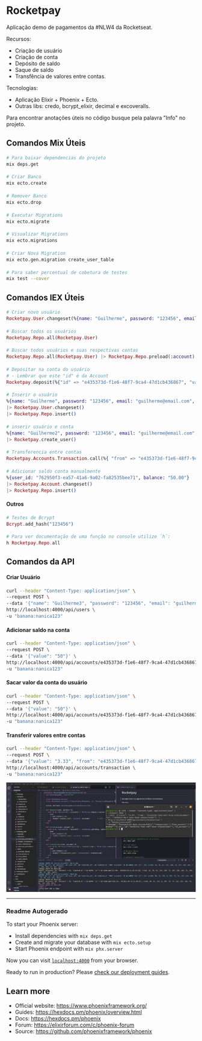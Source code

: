 # Rocketpay
Aplicação demo de pagamentos da #NLW4 da Rocketseat.

Recursos:
- Criação de usuário
- Criação de conta
- Depósito de saldo
- Saque de saldo
- Transfência de valores entre contas.

Tecnologias:
- Aplicação Elixir + Phoenix + Ecto.
- Outras libs: credo, bcrypt_elixir, decimal e excoveralls.

Para encontrar anotações úteis no código busque pela palavra "Info" no projeto.

## Comandos Mix Úteis

```sh
# Para baixar dependencias do projeto
mix deps.get

# Criar Banco
mix ecto.create

# Remover Banco
mix ecto.drop

# Executar Migrations
mix ecto.migrate

# Visualizar Migrations
mix ecto.migrations

# Criar Nova Migration
mix ecto.gen.migration create_user_table

# Para saber percentual de cobetura de testes
mix test --cover
```

## Comandos IEX Úteis

```elixir
# Criar novo usuário
Rocketpay.User.changeset(%{name: "Guilherme", password: "123456", email: "guilherme@email.com", nickname: "guilherme", age: 32}) 

# Buscar todos os usuários
Rocketpay.Repo.all(Rocketpay.User)

# Buscar todos usuários e suas respectivas contas
Rocketpay.Repo.all(Rocketpay.User) |> Rocketpay.Repo.preload(:account)

# Depositar na conta do usuário
# - Lembrar que este "id" é da Account
Rocketpay.deposit(%{"id" => "e435373d-f1e6-48f7-9ca4-47d1cb436867", "value" => "50.0"})

# Inserir o usuário
%{name: "Guilherme", password: "123456", email: "guilherme@email.com", nickname: "guilherme", age: 32}
|> Rocketpay.User.changeset()
|> Rocketpay.Repo.insert()

# inserir usuário e conta
%{name: "Guilherme2", password: "123456", email: "guilherme@email.com", nickname: "guilherme", age: 32}
|> Rocketpay.create_user()

# Transferencia entre contas
Rocketpay.Accounts.Transaction.call(%{ "from" => "e435373d-f1e6-48f7-9ca4-47d1cb436867", "to" => "f05016e9-06cf-4a4a-84d6-c04b5475e04f", "value" => "1"})

# Adicionar saldo conta manualmente
%{user_id: "762950f3-ea57-41a6-9a02-fa82535bee71", balance: "50.00"}
|> Rocketpay.Account.changeset()
|> Rocketpay.Repo.insert()
```

#### Outros

```elixir
# Testes de Bcrypt
Bcrypt.add_hash("123456")

# Para ver documentação de uma função no console utilize `h`:
h Rocketpay.Repo.all
```

## Comandos da API

#### Criar Usuário
```sh
curl --header "Content-Type: application/json" \
--request POST \
--data '{"name": "Guilherme3", "password": "123456", "email": "guilherme3@email.com", "nickname": "guilherme3", "age": 32}' \
http://localhost:4000/api/users \
-u "banana:nanica123"
```

#### Adicionar saldo na conta
```sh
curl --header "Content-Type: application/json" \
--request POST \
--data '{"value": "50"}' \
http://localhost:4000/api/accounts/e435373d-f1e6-48f7-9ca4-47d1cb436867/deposit \
-u "banana:nanica123"
```

#### Sacar valor da conta do usuário
```sh
curl --header "Content-Type: application/json" \
--request POST \
--data '{"value": "50"}' \
http://localhost:4000/api/accounts/e435373d-f1e6-48f7-9ca4-47d1cb436867/withdraw \
-u "banana:nanica123"
```

#### Transferir valores entre contas
```sh
curl --header "Content-Type: application/json" \
--request POST \
--data '{"value": "3.33", "from": "e435373d-f1e6-48f7-9ca4-47d1cb436867", "to": "f05016e9-06cf-4a4a-84d6-c04b5475e04f"}' \
http://localhost:4000/api/accounts/transaction \
-u "banana:nanica123"
```

![demonstração](/images/Rocketpay.png)

--------------------------------
### Readme Autogerado

To start your Phoenix server:

  * Install dependencies with `mix deps.get`
  * Create and migrate your database with `mix ecto.setup`
  * Start Phoenix endpoint with `mix phx.server`

Now you can visit [`localhost:4000`](http://localhost:4000) from your browser.

Ready to run in production? Please [check our deployment guides](https://hexdocs.pm/phoenix/deployment.html).

## Learn more

  * Official website: https://www.phoenixframework.org/
  * Guides: https://hexdocs.pm/phoenix/overview.html
  * Docs: https://hexdocs.pm/phoenix
  * Forum: https://elixirforum.com/c/phoenix-forum
  * Source: https://github.com/phoenixframework/phoenix
